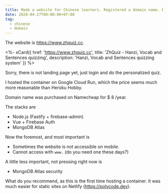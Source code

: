 ```yaml
---
title: Made a website for Chinese learners. Registered a domain name. But?
date: 2020-04-27T00:00:00+07:00
tag:
  - chinese
  - domain
---
```


The website is <https://www.zhquiz.cc>.

<%- xCard({
  href: 'https://www.zhquiz.cc',
  title: 'ZhQuiz - Hanzi, Vocab and Sentences quizzing',
  description: 'Hanzi, Vocab and Sentences quizzing system'
}) %>

Sorry, there is not landing page yet, just login and do the personalized quiz.

I hosted the container on Google Cloud Run, which the price seems much more reasonable than Heroku Hobby.

Domain name was purchased on Namecheap for $ 8 /year.

The stacks are

- Node.js (Fastify + firebase-admin)
- Vue + Firebase Auth
- MongoDB Atlas

Now the foremost, and most important is

- Sometimes the website is not accessible on mobile.
- Cannot access with `www.` (do you need one these days?)

A little less important, not pressing right now is

- MongoDB Atlas security

What do you recommend, as this is the first time hosting a container. It was much easier for static sites on Netlify (<https://polvcode.dev>).
